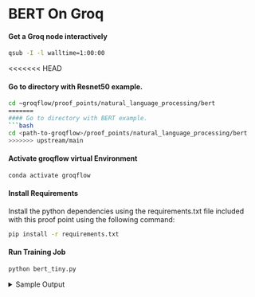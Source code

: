 # BERT On Groq



#### Get a Groq node interactively

```bash
qsub -I -l walltime=1:00:00
```

<<<<<<< HEAD
#### Go to directory with Resnet50 example. 
```bash
cd ~groqflow/proof_points/natural_language_processing/bert
=======
#### Go to directory with BERT example. 
```bash
cd <path-to-groqflow>/proof_points/natural_language_processing/bert
>>>>>>> upstream/main
```

#### Activate groqflow virtual Environment 
```bash
conda activate groqflow
```

#### Install Requirements

Install the python dependencies using the requirements.txt file included with this proof point using the following command:
```bash
pip install -r requirements.txt
```

#### Run Training Job

```bash
python bert_tiny.py
```
<details>
  <summary>Sample Output</summary>

  ```bash
  $ python bert_tiny.py 
Downloading tokenizer_config.json: 100%|████████████████████████████████████████████████████████████| 346/346 [00:00<00:00, 3.90MB/s]
Downloading vocab.txt: 100%|██████████████████████████████████████████████████████████████████████| 232k/232k [00:00<00:00, 11.9MB/s]
Downloading (…)cial_tokens_map.json: 100%|███████████████████████████████████████████████████████████| 112/112 [00:00<00:00, 650kB/s]
Downloading config.json: 100%|██████████████████████████████████████████████████████████████████████| 760/760 [00:00<00:00, 6.15MB/s]
Downloading pytorch_model.bin: 100%|████████████████████████████████████████████████████████████| 17.6M/17.6M [00:00<00:00, 98.3MB/s]



Building "bert_tiny"
    ✓ Exporting PyTorch to ONNX   
    ✓ Optimizing ONNX file   
    ✓ Checking for Op support   
    ✓ Converting to FP16   
    ✓ Compiling model   
    ✓ Assembling model   

Woohoo! Saved to ~/.cache/groqflow/bert_tiny
Preprocessing data.
Downloading builder script: 100%|███████████████████████████████████████████████████████████████| 9.13k/9.13k [00:00<00:00, 37.4MB/s]
Downloading readme: 100%|███████████████████████████████████████████████████████████████████████| 6.68k/6.68k [00:00<00:00, 51.1MB/s]
Downloading data: 100%|█████████████████████████████████████████████████████████████████████████| 6.37M/6.37M [00:01<00:00, 5.04MB/s]
Downloading data: 100%|███████████████████████████████████████████████████████████████████████████| 790k/790k [00:00<00:00, 1.47MB/s]
Generating train split: 100%|██████████████████████████████████████████████████████████| 8544/8544 [00:00<00:00, 10927.17 examples/s]
Generating validation split: 100%|██████████████████████████████████████████████████████| 1101/1101 [00:00<00:00, 2031.92 examples/s]
Generating test split: 100%|████████████████████████████████████████████████████████████| 2210/2210 [00:00<00:00, 3774.12 examples/s]

Info: No inputs received for benchmark. Using the inputs provided during model compilation.
/projects/datascience/sraskar/groq/groqflow/groqflow/groqmodel/execute.py:87: DeprecationWarning: `product` is deprecated as of NumPy 1.25.0, and will be removed in NumPy 2.0. Please use `prod` instead.
  return tsp_runner(**example)
Running inference on GroqChip.
/projects/datascience/sraskar/groq/groqflow/groqflow/groqmodel/execute.py:87: DeprecationWarning: `product` is deprecated as of NumPy 1.25.0, and will be removed in NumPy 2.0. Please use `prod` instead.
  return tsp_runner(**example)
Running inference using PyTorch model (CPU).
100%|███████████████████████████████████████████████████████████████████████████████████████████| 2210/2210 [00:05<00:00, 436.96it/s]
+--------+----------+-------------------------+----------------+----------------------+-------------+
| Source | Accuracy | end-to-end latency (ms) | end-to-end IPS | on-chip latency (ms) | on-chip IPS |
+--------+----------+-------------------------+----------------+----------------------+-------------+
|  cpu   |  77.47%  |           2.29          |     436.88     |          --          |      --     |
|  groq  |  77.47%  |           0.06          |    17147.76    |         0.03         |   32358.97  |
+--------+----------+-------------------------+----------------+----------------------+-------------+
    ```
<<<<<<< HEAD
</details>
=======
</details>
>>>>>>> upstream/main

